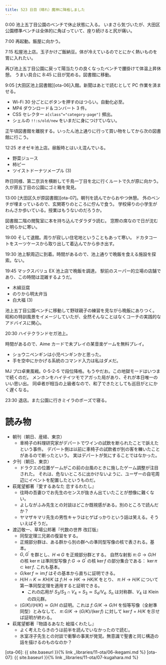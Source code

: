 ```yaml
---
title: 523 日目（晴れ）魔神に降格しました
---
```


0:00 池上五丁目公園のベンチで休止状態に入る。
いまさら気づいたが、大田区公園標準ベンチは全体的に角ばっていて、座り続けると尻が痛い。

7:00 再起動。飯屋に向かう。

7:15 松屋池上店。玉子かけご飯納豆。体が冷えているのでとにかく熱いものを胃に入れたい。

再び池上五丁目公園に戻って陽当たりの良くなったベンチで腰掛けて体温上昇休憩。
うまい具合に 8:45 に目が覚める。図書館に移動。

9:05 [大田区池上図書館][ota-06]入館。新聞はあとで読むとして PC 作業を済ませる。
* Wi-Fi 30 分ごとにボタンを押すのはつらい。自動化必至。
* MP4 ダウンロード＆コンバート 3 件。
* CSS セレクター `a[class^="category-page"]` 頻出。
* シェルの `!!:s/old/new` をいまだに身につけていない。

正午頃図書館を離脱する。いったん池上通りに行って買い物をしてから次の図書館に行こう。

12:25 オオゼキ池上店。昼飯時とはいえ混んでいる。
* 野菜ジュース
* 柿ピー
* ツイストドーナツメープル (3)

昨日同様、第二京浜を横断して千鳥一丁目を北に行くルートで久が原に向かう。
久が原五丁目の公園にゴミ箱を発見。

13:00 [大田区久が原図書館][ota-07]。朝刊を読んでからおやつ休憩。
外のベンチが埋まっているので、玄関寄りのところに佇んで食う。
学校帰りの小学生がわんさか歩いている。授業はもうないのだろうか。

図書館二階の閲覧室に本を持ち込んでダラダラ読む。
窓際の席なので日が沈むと明らかに寒い。

19:00 そして退館。周りが寂しい住宅地ということもあって寒い。
ドカタコートをスーツケースから取り出して着込んでから歩き出す。

19:30 池上駅周辺に到着。時間があるので、池上通りで晩飯を食える施設を探索。ない。

19:45 マックスバリュ EX 池上店で晩飯を調達。
駅前のスーパー的立場の店舗であり、この時間は混雑するようだ。
* 木綿豆腐
* のりから明太弁当
* 白大福 (3)

池上五丁目公園ベンチに移動して野球親子の練習を見ながら晩飯にありつく。
昭和の特訓風景をイメージしていたが、全然そんなことはなくコーチの実践的なアドバイスに関心。

20:30 ハイテクランドセガ池上。

時間があるので、Aime カードで未プレイの某音楽ゲームを無料プレイ。
* ショウニペンギンは小児ペンギンかと思った。
* 手を空中にかかげる系統のコマンド入力は私はダメだ。

MJ プロ卓東風戦。0-5-2-5 で段位降格。もうやだお。この地獄モードはいつまで続くのだ。
メンホンをハイテイツモでアガった局があり、それが本日唯一のいい思い出。
同卓者が相当の上級者なので、和了できたとしても巡目がとにかく遅くなる。

23:30 退店。また公園に行きミイラのポーズで寝る。

# 読み物

* 朝刊（朝日、産経、東京）
  * 車椅子の料理研究家がデパートでワインの試飲を断られたことで訴えたという事件。
    デパート側は以前に車椅子の試飲者が別の客を轢いたことがあるので断ったという。
    実はデパートが気にすることではなかった。
* 夕刊（朝日、東京）
  * ドラクエの位置ゲームがこの前の台風のときに施したゲーム調整が注目された。
    それは、危ないところに出かけないように、ユーザーの自宅周辺にイベントを配置したというものだ。
* 萩尾望都著『愛するあなた 恋するわたし』
  * 往時の吾妻ひでお先生のセンスが抜きん出ていたことが想像に難くない。
  * よしながふみ先生との対談はどこか既視感がある。別のところで読んだか？
  * ヤマザキマリ先生の男性キャラはヒゲばっかりという話は笑える。そういえばそうだ。
* 渡辺敬一、草場公邦著『代数の世界 改訂版』
  * 同型定理三兄弟の復習をする。
  * 正規部分群は、ある群から別の群への準同型写像の核で表される。基本。
  * $G, G^\prime$ を群とし、$H \triangleleft G$ を正規部分群とする。
    自然な射影 $\pi\colon G \longrightarrow G/H$ の核 $\ker \pi$ は準同型写像
    $f\colon G \longrightarrow G^\prime$ の核 $\ker f$ の部分集合である：
    $\ker\pi \subset \ker f.$ これも基本。
  * $G/\ker f \simeq \operatorname{im} f$ はその基本から直ちに証明できる。
  * $H/H \cap K \simeq KH/K$ は $f\colon H \rightarrow HK \rightarrow HK/K$ をとり、
    $\pi\colon H \longrightarrow H/K$ について第一準同型定理を適用すると証明できる。
    * これの応用が $S_3/S_3 \cap V_4 = S_3 \simeq S_4/V_4.$
      $S_n$ は対称群、$V_4$ は Klein の四元群。
  * $(G/K)/(H/K) \simeq G/H$ の証明。これは $f\colon G/K \longrightarrow G/H$ を恒等写像（全射準同型）とみなして、
    $\pi\colon G/K \longrightarrow (G/K)/(\ker f)$ に対して $\ker f = H/K$ を示せば証明が終わる。
* 萩尾望都著『物語るあなた 絵描くわたし』
  * よく考えたらきのうは前半を読んでいなかったので読む。
  * 氷室冴子先生との対談で衝撃の事実が発覚。無意識で聖書と同じ構造の話を描けるのものなのか？

[ota-06]: {{ site.baseurl }}{% link _libraries/11-ota/06-ikegami.md %}
[ota-07]: {{ site.baseurl }}{% link _libraries/11-ota/07-kugahara.md %}
